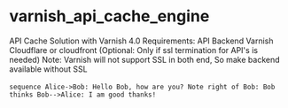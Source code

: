 # varnish_api_cache_engine
API Cache Solution with Varnish 4.0
Requirements: API Backend
              Varnish
              Cloudflare or cloudfront (Optional: Only if ssl termination for API's is needed)
Note: Varnish will not support SSL in both end, So make backend available without SSL

​```sequence
Alice->Bob: Hello Bob, how are you?
Note right of Bob: Bob thinks
Bob-->Alice: I am good thanks!
​```
